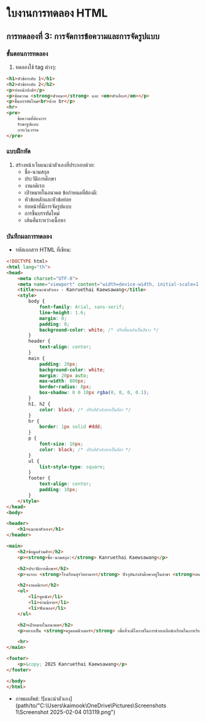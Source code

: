 # ใบงานการทดลอง HTML
 
## การทดลองที่ 3: การจัดการข้อความและการจัดรูปแบบ
### ขั้นตอนการทดลอง
1. ทดลองใช้ tag ต่างๆ:
```html
<h1>หัวข้อระดับ 1</h1>
<h2>หัวข้อระดับ 2</h2>
<p>ย่อหน้าปกติ</p>
<p>ข้อความ <strong>ตัวหนา</strong> และ <em>ตัวเอียง</em></p>
<p>ขึ้นบรรทัดใหม่<br>ด้วย br</p>
<hr>
<pre>
    ข้อความที่ต้องการ
    รักษารูปแบบ
    การเว้นวรรค
</pre>
```

### แบบฝึกหัด
1. สร้างหน้าเว็บแนะนำตัวเองที่ประกอบด้วย:
   - ชื่อ-นามสกุล
   - ประวัติการศึกษา
   - งานอดิเรก
   - เป้าหมายในอนาคต
 ข้อกำหนดที่ต้องมี:
   - หัวข้อหลักและหัวข้อย่อย
   - ย่อหน้าที่มีการจัดรูปแบบ
   - การขึ้นบรรทัดใหม่
   - เส้นคั่นระหว่างเนื้อหา
### บันทึกผลการทดลอง
- รหัสเอกสาร HTML ที่เขียน:
```html
<!DOCTYPE html>
<html lang="th">
<head>
    <meta charset="UTF-8">
    <meta name="viewport" content="width=device-width, initial-scale=1.0">
    <title>แนะนำตัวเอง - Kanruethai Kaewsawang</title>
    <style>
        body {
            font-family: Arial, sans-serif;
            line-height: 1.6;
            margin: 0;
            padding: 0;
            background-color: white; /* ปรับพื้นหลังเป็นสีขาว */
        }
        header {
            text-align: center;
        }
        main {
            padding: 20px;
            background-color: white;
            margin: 20px auto;
            max-width: 800px;
            border-radius: 8px;
            box-shadow: 0 0 10px rgba(0, 0, 0, 0.1);
        }
        h1, h2 {
            color: black; /* ปรับสีตัวอักษรเป็นสีดำ */
        }
        hr {
            border: 1px solid #ddd;
        }
        p {
            font-size: 16px;
            color: black; /* ปรับสีตัวอักษรเป็นสีดำ */
        }
        ul {
            list-style-type: square;
        }
        footer {
            text-align: center;
            padding: 10px;
        }
    </style>
</head>
<body>

<header>
    <h1>แนะนำตัวเอง</h1>
</header>

<main>
    <h2>ข้อมูลส่วนตัว</h2>
    <p><strong>ชื่อ-นามสกุล:</strong> Kanruethai Kaewsawang</p>

    <h2>ประวัติการศึกษา</h2>
    <p>จบจาก <strong>โรงเรียนสุรวิทยาคาร</strong> ปัจจุบันกำลังศึกษาอยู่ในสาขา <strong>เทคโนโลยีคอมพิวเตอร์</strong> คณะ <strong>ครุศาสตร์อุตสาหกรรมและเทคโนโลยี</strong> สถาบัน <strong>เทคโนโลยีพระจอมเกล้าเจ้าคุณทหารลาดกระบัง</strong></p>

    <h2>งานอดิเรก</h2>
    <ul>
        <li>ดูหนัง</li>
        <li>อ่านนิยาย</li>
        <li>ฟังเพลง</li>
    </ul>

    <h2>เป้าหมายในอนาคต</h2>
    <p>อยากเป็น <strong>ครูคอมพิวเตอร์</strong> เพื่อที่จะมีโอกาสในการช่วยเหลือนักเรียนในการเรียนรู้และเข้าใจเทคโนโลยีคอมพิวเตอร์อย่างลึกซึ้ง</p>

    <hr>
</main>

<footer>
    <p>&copy; 2025 Kanruethai Kaewsawang</p>
</footer>

</body>
</html>
```
- ภาพผลลัพธ์:
![แนะนำตัวเอง](path/to/"C:\Users\kaimook\OneDrive\Pictures\Screenshots 1\Screenshot 2025-02-04 013119.png")




